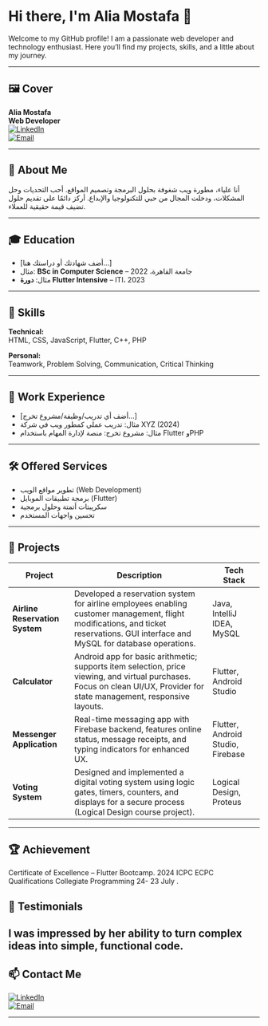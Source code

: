# Hi there, I'm Alia Mostafa 👋

Welcome to my GitHub profile! I am a passionate web developer and technology enthusiast. Here you’ll find my projects, skills, and a little about my journey.

---

## 🖼️ Cover

**Alia Mostafa**  
**Web Developer**  
[![LinkedIn](https://img.shields.io/badge/LinkedIn-0077B5?style=flat-square&logo=linkedin&logoColor=white)](https://www.linkedin.com/in/alia-mostafa-a610b0298)  
[![Email](https://img.shields.io/badge/Email-0077B5?style=flat-square&logo=gmail&logoColor=white)](mailto:alia.mostafa142@icloud.com)

---

## 🚀 About Me

أنا علياء، مطورة ويب شغوفة بحلول البرمجة وتصميم المواقع. أحب التحديات وحل المشكلات، ودخلت المجال من حبي للتكنولوجيا والإبداع. أركز دائمًا على تقديم حلول تضيف قيمة حقيقية للعملاء.

---

## 🎓 Education

- [أضف شهادتك أو دراستك هنا...]
- مثال: **BSc in Computer Science** – جامعة القاهرة، 2022
- مثال: **دورة Flutter Intensive** – ITI، 2023

---

## 🧰 Skills

**Technical:**  
HTML, CSS, JavaScript, Flutter, C++, PHP

**Personal:**  
Teamwork, Problem Solving, Communication, Critical Thinking

---

## 💼 Work Experience

- [أضف أي تدريب/وظيفة/مشروع تخرج...]
- مثال: تدريب عملي كمطور ويب في شركة XYZ (2024)
- مثال: مشروع تخرج: منصة لإدارة المهام باستخدام Flutter وPHP

---

## 🛠️ Offered Services

- تطوير مواقع الويب (Web Development)
- برمجة تطبيقات الموبايل (Flutter)
- سكريبتات أتمتة وحلول برمجية
- تحسين واجهات المستخدم

---

## 🌟 Projects

| Project | Description | Tech Stack |
| ------- | ----------- | ---------- |
| **Airline Reservation System** | Developed a reservation system for airline employees enabling customer management, flight modifications, and ticket reservations. GUI interface and MySQL for database operations. | Java, IntelliJ IDEA, MySQL |
| **Calculator** | Android app for basic arithmetic; supports item selection, price viewing, and virtual purchases. Focus on clean UI/UX, Provider for state management, responsive layouts. | Flutter, Android Studio |
| **Messenger Application** | Real-time messaging app with Firebase backend, features online status, message receipts, and typing indicators for enhanced UX. | Flutter, Android Studio, Firebase |
| **Voting System** | Designed and implemented a digital voting system using logic gates, timers, counters, and displays for a secure process (Logical Design course project). | Logical Design, Proteus |

---

## 🏆 Achievement
Certificate of Excellence – Flutter Bootcamp.
2024 ICPC ECPC Qualifications Collegiate Programming 24- 23 July .


## 💬 Testimonials

I was impressed by her ability to turn complex ideas into simple, functional code.
---

## 📫 Contact Me

[![LinkedIn](https://img.shields.io/badge/LinkedIn-0077B5?style=flat-square&logo=linkedin&logoColor=white)](https://www.linkedin.com/in/alia-mostafa-a610b0298)  
[![Email](https://img.shields.io/badge/Email-0077B5?style=flat-square&logo=gmail&logoColor=white)](mailto:alia.mostafa142@icloud.com)

---

<!--
**alia-mostafa/alia-mostafa** is a ✨ special ✨ repository because its README.md (this file) appears on your GitHub profile.
-->
